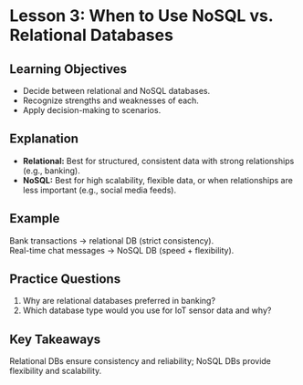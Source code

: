# Lesson 3: When to Use NoSQL vs. Relational Databases

## Learning Objectives
- Decide between relational and NoSQL databases.
- Recognize strengths and weaknesses of each.
- Apply decision-making to scenarios.

## Explanation
- **Relational:** Best for structured, consistent data with strong relationships (e.g., banking).
- **NoSQL:** Best for high scalability, flexible data, or when relationships are less important (e.g., social media feeds).

## Example
Bank transactions → relational DB (strict consistency).  
Real-time chat messages → NoSQL DB (speed + flexibility).

## Practice Questions
1. Why are relational databases preferred in banking?
2. Which database type would you use for IoT sensor data and why?

## Key Takeaways
Relational DBs ensure consistency and reliability; NoSQL DBs provide flexibility and scalability.

